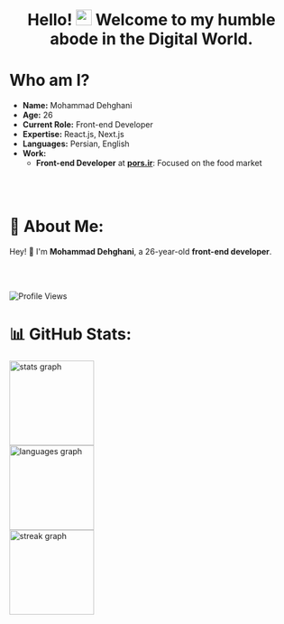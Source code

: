 <h1 align="center">Hello! <a href="#"><img src="https://media.giphy.com/media/hvRJCLFzcasrR4ia7z/giphy.gif" width="28px" height="28px"></a> Welcome to my humble abode in the Digital World.</h1> 

# Who am I?

- **Name:** Mohammad Dehghani
- **Age:** 26
- **Current Role:** Front-end Developer 
- **Expertise:** React.js, Next.js
- **Languages:** Persian, English
- **Work:**
    - **Front-end Developer** at **[pors.ir](https://www.pors.ir)**: Focused on the food market
<br/>
<br/>

# 💫 About Me:

Hey! 👋 I'm **Mohammad Dehghani**, a 26-year-old **front-end developer**.

<br/>
<br/>

![Profile Views](https://komarev.com/ghpvc/?username=Mohammad-dn&style=flat-square&color=blue)
# 📊 GitHub Stats:

<div align="left">
  <img src="https://github-readme-stats.vercel.app/api?username=Mohammad-dn&hide_title=false&hide_rank=false&show_icons=true&include_all_commits=true&count_private=true&disable_animations=false&theme=dracula&locale=en&hide_border=false&order=1" height="150" alt="stats graph"  />
    <br>
  <img src="https://github-readme-stats.vercel.app/api/top-langs?username=Mohammad-dn&locale=en&hide_title=false&layout=compact&card_width=320&langs_count=5&theme=dracula&hide_border=false&order=2" height="150" alt="languages graph"  />
    <br>
  <img src="https://streak-stats.demolab.com?user=Mohammad-dn&locale=en&mode=daily&theme=dracula&hide_border=false&border_radius=5&order=3" height="150" alt="streak graph"  />
</div>
